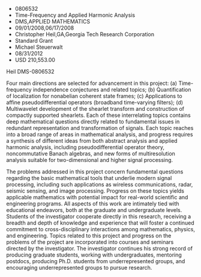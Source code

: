 
* 0806532
* Time-Frequency and Applied Harmonic Analysis
* DMS,APPLIED MATHEMATICS
* 09/01/2008,06/17/2008
* Christopher Heil,GA,Georgia Tech Research Corporation
* Standard Grant
* Michael Steuerwalt
* 08/31/2012
* USD 210,553.00

Heil DMS-0806532

Four main directions are selected for advancement in this project: (a) Time-
frequency independence conjectures and related topics; (b) Quantification of
localization for nonabelian coherent state frames; (c) Applications to affine
pseudodifferential operators (broadband time-varying filters); (d) Multiwavelet
development of the shearlet transform and construction of compactly supported
shearlets. Each of these interrelating topics contains deep mathematical
questions directly related to fundamental issues in redundant representation and
transformation of signals. Each topic reaches into a broad range of areas in
mathematical analysis, and progress requires a synthesis of different ideas from
both abstract analysis and applied harmonic analysis, including
pseudodifferential operator theory, noncommutative Banach algebras, and new
forms of multiresolution analysis suitable for two-dimensional and higher signal
processing.

The problems addressed in this project concern fundamental questions regarding
the basic mathematical tools that underlie modern signal processing, including
such applications as wireless communications, radar, seismic sensing, and image
processing. Progress on these topics yields applicable mathematics with
potential impact for real-world scientific and engineering programs. All aspects
of this work are intimately tied with educational endeavors, both at the
graduate and undergraduate levels. Students of the investigator cooperate
directly in this research, receiving a breadth and depth of knowledge and
experience that will foster a continued commitment to cross-disciplinary
interactions among mathematics, physics, and engineering. Topics related to this
project and progress on the problems of the project are incorporated into
courses and seminars directed by the investigator. The investigator continues
his strong record of producing graduate students, working with undergraduates,
mentoring postdocs, producing Ph.D. students from underrepresented groups, and
encouraging underrepresented groups to pursue research.
